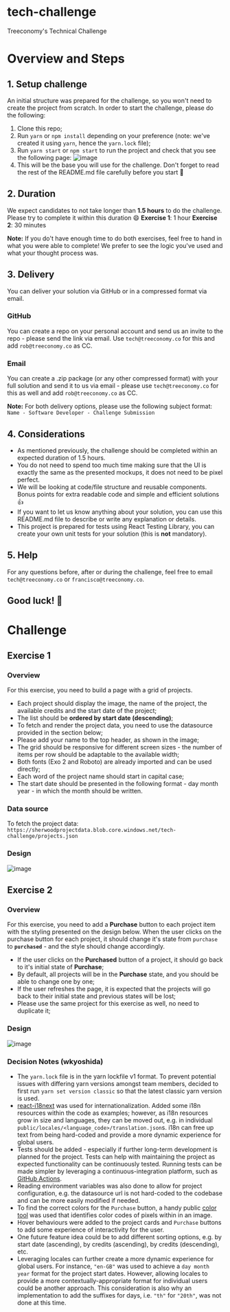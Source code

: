 # tech-challenge

Treeconomy's Technical Challenge

# Overview and Steps

## 1. Setup challenge

An initial structure was prepared for the challenge, so you won't need to create the project from scratch.
In order to start the challenge, please do the following:

1. Clone this repo;
2. Run `yarn` or `npm install` depending on your preference (note: we've created it using `yarn`, hence the `yarn.lock` file);
3. Run `yarn start` or `npm start` to run the project and check that you see the following page:
   ![image](./images/initial.png)
4. This will be the base you will use for the challenge. Don't forget to read the rest of the README.md file carefully before you start :rocket:

## 2. Duration

We expect candidates to not take longer than **1.5 hours** to do the challenge. Please try to complete it within this duration :smile:
**Exercise 1**: 1 hour
**Exercise 2**: 30 minutes

**Note:** If you do't have enough time to do both exercises, feel free to hand in what you were able to complete! We prefer to see the logic you've used and what your thought process was.

## 3. Delivery

You can deliver your solution via GitHub or in a compressed format via email.

### GitHub

You can create a repo on your personal account and send us an invite to the repo - please send the link via email. Use `tech@treeconomy.co` for this and add `rob@treeconomy.co` as CC.

### Email

You can create a .zip package (or any other compressed format) with your full solution and send it to us via email - please use `tech@treeconomy.co` for this as well and add `rob@treeconomy.co` as CC.

**Note:** For both delivery options, please use the following subject format: `Name - Software Developer - Challenge Submission`

## 4. Considerations

- As mentioned previously, the challenge should be completed within an expected duration of 1.5 hours.
- You do not need to spend too much time making sure that the UI is exactly the same as the presented mockups, it does not need to be pixel perfect.
- We will be looking at code/file structure and reusable components. Bonus points for extra readable code and simple and efficient solutions :+1:
- If you want to let us know anything about your solution, you can use this README.md file to describe or write any explanation or details.
- This project is prepared for tests using React Testing Library, you can create your own unit tests for your solution (this is **not** mandatory).

## 5. Help

For any questions before, after or during the challenge, feel free to email `tech@treeconomy.co` or `francisco@treeconomy.co`.

## Good luck! :pray:

# Challenge

## Exercise 1

### Overview

For this exercise, you need to build a page with a grid of projects.

- Each project should display the image, the name of the project, the available credits and the start date of the project;
- The list should be **ordered by start date (descending)**;
- To fetch and render the project data, you need to use the datasource provided in the section below;
- Please add your name to the top header, as shown in the image;
- The grid should be responsive for different screen sizes - the number of items per row should be adaptable to the available width;
- Both fonts (Exo 2 and Roboto) are already imported and can be used directly;
- Each word of the project name should start in capital case;
- The start date should be presented in the following format - day month year - in which the month should be written.

### Data source

To fetch the project data: `https://sherwoodprojectdata.blob.core.windows.net/tech-challenge/projects.json`

### Design

![image](./images/tech-challenge-ex-1.png)

## Exercise 2

### Overview

For this exercise, you need to add a **Purchase** button to each project item with the styling presented on the design below.
When the user clicks on the purchase button for each project, it should change it's state from `purchase` to **`purchased`** - and the style should change accordingly.

- If the user clicks on the **Purchased** button of a project, it should go back to it's initial state of **Purchase**;
- By default, all projects will be in the **Purchase** state, and you should be able to change one by one;
- If the user refreshes the page, it is expected that the projects will go back to their initial state and previous states will be lost;
- Please use the same project for this exercise as well, no need to duplicate it;

### Design

![image](./images/tech-challenge-ex-2.png)

### Decision Notes (wkyoshida)
   - The `yarn.lock` file is in the yarn lockfile v1 format. To prevent potential issues with differing yarn versions amongst team members, decided to first run `yarn set version classic` so that the latest classic yarn version is used.
   - [react-i18next](https://github.com/i18next/react-i18next) was used for internationalization. Added some i18n resources within the code as examples; however, as i18n resources grow in size and languages, they can be moved out, e.g. in individual `public/locales/<language_code>/translation.json`s. i18n can free up text from being hard-coded and provide a more dynamic experience for global users.
   - Tests should be added - especially if further long-term development is planned for the project. Tests can help with maintaining the project as expected functionality can be continuously tested. Running tests can be made simpler by leveraging a continuous-integration platform, such as [GitHub Actions](https://docs.github.com/en/actions).
   - Reading environment variables was also done to allow for project configuration, e.g. the datasource url is not hard-coded to the codebase and can be more easily modified if needed.
   - To find the correct colors for the `Purchase` button, a handy public [color tool](https://html-color-codes.info/colors-from-image/) was used that identifies color codes of pixels within in an image.
   - Hover behaviours were added to the project cards and `Purchase` buttons to add some experience of interactivity for the user. 
   - One future feature idea could be to add different sorting options, e.g. by start date (ascending), by credits (ascending), by credits (descending), etc. 
   - Leveraging locales can further create a more dynamic experience for global users. For instance, `"en-GB"` was used to achieve a `day month year` format for the project start dates. However, allowing locales to provide a more contextually-appropriate format for individual users could be another approach. This consideration is also why an implementation to add the suffixes for days, i.e. `"th"` for `"20th"`, was not done at this time.
   